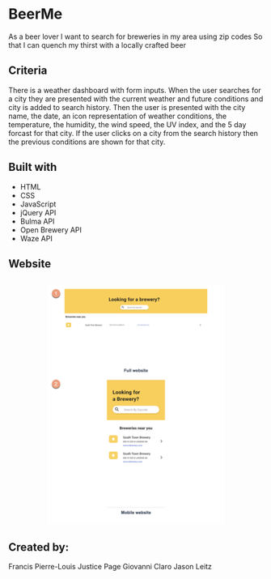 # BeerMe
As a beer lover
I want to search for breweries in my area using zip codes
So that I can quench my thirst with a locally crafted beer

## Criteria

There is a weather dashboard with form inputs. When the user searches for a city they are presented with the current weather and future conditions and city is added to search history. Then the user is presented with the city name, the date, an icon representation of weather conditions, the temperature, the humidity, the wind speed, the UV index, and the 5 day forcast for that city. If the user clicks on a city from the search history then the previous conditions are shown for that city.

## Built with 
* HTML
* CSS
* JavaScript
* jQuery API
* Bulma API
* Open Brewery API
* Waze API

## Website


##
<p align="center">
  <img src="./assets/images/site.png" width="350"

</p>

## Created by:
Francis Pierre-Louis
Justice Page
Giovanni Claro
Jason Leitz
